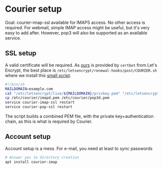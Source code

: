 # Courier setup

Goal: courier-imap-ssl available for IMAPS access. No other access is required. For webmail, simple IMAP access might be useful, but it's very easy to add after. However, pop3 will also be supported as an available service.

## SSL setup

A valid certificate will be required. As [ours](certbot.html) is provided by `certbot` from Let's Encrypt, the best place is `/etc/letsencrypt/renewal-hooks/post/COURIER.sh` where we install this [small script]().

```sh
#!/bin/sh
MAILDOMAIN=example.com
cat "/etc/letsencrypt/live/${MAILDOMAIN}/privkey.pem" "/etc/letsencrypt/live/${MAILDOMAIN}/fullchain.pem" > /etc/courier/imapd.pem
cp /etc/courier/imapd.pem /etc/courier/pop3d.pem
service courier-imap-ssl restart
service courier-pop-ssl restart
```

The script builds a combined PEM file, with the private key+authentication chain, as this is what is required by Courier.

## Account setup

Account setup is a mess. For e-mail, you need at least to sync passwords

```sh
# Answer yes to directory creation
apt install courier-imap
```
